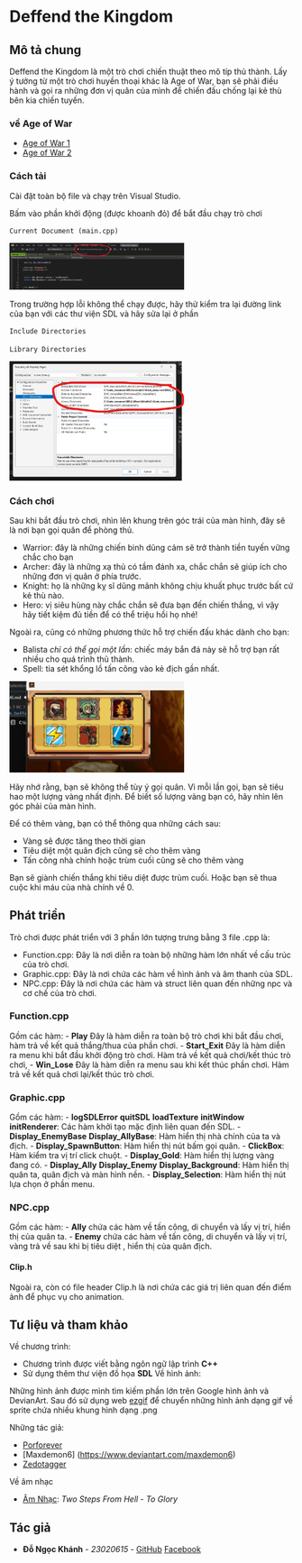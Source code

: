 # Deffend the Kingdom

## Mô tả chung

Deffend the Kingdom là một trò chơi chiến thuật theo mô típ thủ thành. Lấy ý tưởng từ một trò chơi huyền thoại khác là Age of War, bạn sẽ phải điều hành và gọi ra những đơn vị quân của mình để chiến đấu chống lại kẻ thù bên kia chiến tuyến.

### về Age of War

- [Age of War 1](https://ageofwargame.io)
- [Age of War 2](https://ageofwargame.io/age-of-war-2)

### Cách tải

Cài đặt toàn bộ file và chạy trên Visual Studio.

Bấm vào phần khởi động (được khoanh đỏ) để bắt đầu chạy trò chơi

    Current Document (main.cpp)

<img src="template_sdl\Image\README\Screenshot 2024-05-15 224015.png" width = "310">

Trong trường hợp lỗi không thể chạy được, hãy thử kiểm tra lại đường link của bạn với các thư viện SDL và hãy sửa lại ở phần
       
    Include Directories

    Library Directories

<img src="template_sdl\Image\README\Screenshot 2024-05-15 224341.png" width = "310">

### Cách chơi

Sau khi bắt đầu trò chơi, nhìn lên khung trên góc trái của màn hình, đây sẽ là nơi bạn gọi quân để phòng thủ.

  - Warrior: đây là những chiến binh dũng cảm sẽ trở thành tiền tuyến vững chắc cho bạn  
  - Archer: đây là những xạ thủ có tầm đánh xa, chắc chắn sẽ giúp ích cho những đơn vị quân ở phía trước.
  - Knight: họ là những kỵ sĩ dũng mãnh không chịu khuất phục trước bất cứ kẻ thù nào.
  - Hero: vị siêu hùng này chắc chắn sẽ đưa bạn đến chiến thắng, vì vậy hãy tiết kiệm đủ tiền để có thể triệu hồi họ nhé!

Ngoài ra, cũng có những phương thức hỗ trợ chiến đấu khác dành cho bạn:
  - Balista *chỉ có thể gọi một lần*: chiếc máy bắn đá này sẽ hỗ trợ bạn rất nhiều cho quá trình thủ thành. 
  - Spell: tia sét khổng lồ tấn công vào kẻ địch gần nhất.

  <img src="template_sdl\Image\README\Screenshot 2024-05-15 233639.png" width = "310">

Hãy nhớ rằng, bạn sẽ không thể tùy ý gọi quân. Vì mỗi lần gọi, bạn sẽ tiêu hao một lượng vàng nhất định. Để biết số lượng vàng bạn có, hãy nhìn lên góc phải của màn hình. 

Để có thêm vàng, bạn có thể thông qua những cách sau: 
  - Vàng sẽ được tăng theo thời gian
  - Tiêu diệt một quân địch cũng sẽ cho thêm vàng
  - Tấn công nhà chính hoặc trùm cuối cũng sẽ cho thêm vàng

Bạn sẽ giành chiến thắng khi tiêu diệt được trùm cuối.
Hoặc bạn sẽ thua cuộc khi máu của nhà chính về 0.

## Phát triển

Trò chơi được phát triển với 3 phần lớn tượng trưng bằng 3 file .cpp là:
  - Function.cpp: Đây là nơi diễn ra toàn bộ những hàm lớn nhất về cấu trúc của trò chơi.
  - Graphic.cpp: Đây là nơi chứa các hàm về hình ảnh và âm thanh của SDL.
  - NPC.cpp: Đây là nơi chứa các hàm và struct liên quan đến những npc và cơ chế của trò chơi. 

### Function.cpp

  Gồm các hàm:
    - **Play** Đây là hàm diễn ra toàn bộ trò chơi khi bắt đầu chơi, hàm trả về kết quả thắng/thua của phần chơi.
    - **Start_Exit** Đây là hàm diễn ra menu khi bắt đầu khởi động trò chơi. Hàm trả về kết quả chơi/kết thúc trò chơi,
    - **Win_Lose** Đây là hàm diễn ra menu sau khi kết thúc phần chơi. Hàm trả về kết quả chơi lại/kết thúc trò chơi. 

### Graphic.cpp

  Gồm các hàm:
    - **logSDLError** **quitSDL** **loadTexture** **initWindow** **initRenderer**: Các hàm khởi tạo mặc định liên quan đến SDL.
    - **Display_EnemyBase** **Display_AllyBase**: Hàm hiển thị nhà chính của ta và địch.
    - **Display_SpawnButton**: Hàm hiển thị nút bấm gọi quân.
    - **ClickBox**: Hàm kiểm tra vị trí click chuột.
    - **Display_Gold**: Hàm hiển thị lượng vàng đang có.
    - **Display_Ally** **Display_Enemy** **Display_Background**: Hàm hiển thị quân ta, quân địch và màn hình nền.
    - **Display_Selection**: Hàm hiển thị nút lựa chọn ở phần menu.

### NPC.cpp

  Gồm các hàm:
    - **Ally** chứa các hàm về tấn công, di chuyển và lấy vị trí, hiển thị của quân ta.
    - **Enemy** chứa các hàm về tấn công, di chuyển và lấy vị trí, vàng trả về sau khi bị tiêu diệt , hiển thị của quân địch.

#### Clip.h

Ngoài ra, còn có file header Clip.h là nơi chứa các giá trị liên quan đến điểm ảnh để phục vụ cho animation.

## Tư liệu và tham khảo

Về chương trình: 
  - Chương trình được viết bằng ngôn ngữ lập trình **C++**
  - Sử dụng thêm thư viện đồ họa **SDL**
Về hình ảnh:

Những hình ảnh được mình tìm kiếm phần lớn trên Google hình ảnh và DevianArt. Sau đó sử dụng web [ezgif](https://ezgif.com) để chuyển những hình ảnh dạng gif về sprite chứa nhiều khung hình dạng .png

Những tác giả:

  - [Porforever](https://www.deviantart.com/porforever)
  - [Maxdemon6] (https://www.deviantart.com/maxdemon6)
  - [Zedotagger](https://www.deviantart.com/zedotagger)

Về âm nhạc

  - [Âm Nhạc](https://www.youtube.com/watch?v=d2hRTLdvdnk&list=PLusYL_cFxfa4TNrRwNhoxBMMDgZOUMc8J&index=50): *Two Steps From Hell - To Glory* 

## Tác giả

  - **Đỗ Ngọc Khánh** - *23020615* -
    [GitHub](https://github.com/Xipog77)
    [Facebook](https://www.facebook.com/profile.php?id=100015122586295)

